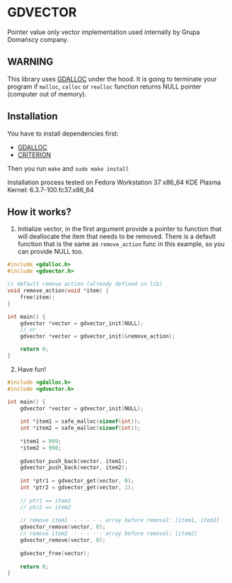 # GDVECTOR

Pointer value only vector implementation used internally by Grupa Domańscy company.

## WARNING

This library uses [GDALLOC](https://github.com/GrupaDomanscy/gdalloc) under the hood. It is going to terminate your
program if `malloc`, `calloc` or `realloc` function returns NULL pointer (computer out of memory).

## Installation

You have to install dependencies first:

- [GDALLOC](https://github.com/GrupaDomanscy/gdalloc)
- [CRITERION](https://github.com/Snaipe/Criterion)

Then you run `make` and `sudo make install`

Installation process tested on Fedora Workstation 37 x86_64 KDE Plasma  
Kernel: 6.3.7-100.fc37.x86_64

## How it works?

1. Initialize vector, in the first argument provide a pointer to function that will deallocate the item that needs to be removed.
There is a default function that is the same as `remove_action` func in this example, so you can provide NULL too.
```c
#include <gdalloc.h>
#include <gdvector.h>

// default remove action (already defined in lib)
void remove_action(void *item) {
    free(item);
}

int main() {
    gdvector *vector = gdvector_init(NULL);
    // or
    gdvector *vector = gdvector_init(&remove_action);

    return 0;
}
```

2. Have fun!
```c
#include <gdalloc.h>
#include <gdvector.h>

int main() {
    gdvector *vector = gdvector_init(NULL);
    
    int *item1 = safe_malloc(sizeof(int));
    int *item2 = safe_malloc(sizeof(int));
    
    *item1 = 999;
    *item2 = 998;
    
    gdvector_push_back(vector, item1);
    gdvector_push_back(vector, item2);
    
    int *ptr1 = gdvector_get(vector, 0);
    int *ptr2 = gdvector_get(vector, 1);
    
    // ptr1 == item1
    // ptr2 == item2
    
    // remove item1  - - - - - array before removal: [item1, item2]
    gdvector_remove(vector, 0);
    // remove item2  - - - - - array before removal: [item2]
    gdvector_remove(vector, 0);
    
    gdvector_free(vector);
    
    return 0;
}
```
